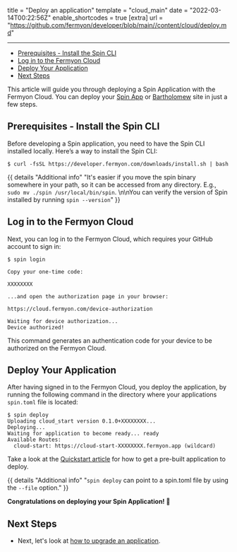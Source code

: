 title = "Deploy an application"
template = "cloud_main"
date = "2022-03-14T00:22:56Z"
enable_shortcodes = true
[extra]
url = "https://github.com/fermyon/developer/blob/main//content/cloud/deploy.md"

---
- [Prerequisites - Install the Spin CLI](#prerequisites---install-the-spin-cli)
- [Log in to the Fermyon Cloud](#log-in-to-the-fermyon-cloud)
- [Deploy Your Application](#deploy-your-application)
- [Next Steps](#next-steps)

This article will guide you through deploying a Spin Application with the Fermyon Cloud. You can deploy your [Spin App](/spin) or [Bartholomew](https://github.com/fermyon/bartholomew) site in just a few steps.

## Prerequisites - Install the Spin CLI

Before developing a Spin application, you need to have the Spin CLI installed locally. Here’s a way to install the Spin CLI:

<!-- @selectiveCpy -->

```console
$ curl -fsSL https://developer.fermyon.com/downloads/install.sh | bash
```

{{ details "Additional info" "It's easier if you move the spin binary somewhere in your path, so it can be accessed from any directory. E.g., `sudo mv ./spin /usr/local/bin/spin`. \n\nYou can verify the version of Spin installed by running `spin --version`" }}

## Log in to the Fermyon Cloud

Next, you can log in to the Fermyon Cloud, which requires your GitHub account to sign in:

<!-- @selectiveCpy -->

```console
$ spin login

Copy your one-time code:

XXXXXXXX

...and open the authorization page in your browser:

https://cloud.fermyon.com/device-authorization

Waiting for device authorization...
Device authorized!
```

This command generates an authentication code for your device to be authorized on the Fermyon Cloud. 

## Deploy Your Application

After having signed in to the Fermyon Cloud, you deploy the application, by running the following command in the directory where your applications `spin.toml` file is located:

<!-- @selectiveCpy -->

```console
$ spin deploy
Uploading cloud_start version 0.1.0+XXXXXXXX...
Deploying...
Waiting for application to become ready... ready
Available Routes:
  cloud-start: https://cloud-start-XXXXXXXX.fermyon.app (wildcard)
```

Take a look at the [Quickstart article](quickstart) for how to get a pre-built application to deploy.

{{ details "Additional info" "`spin deploy` can point to a spin.toml file by using the `--file` option." }}

**Congratulations on deploying your Spin Application! 🥳**

## Next Steps

- Next, let's look at [how to upgrade an application](upgrade).
